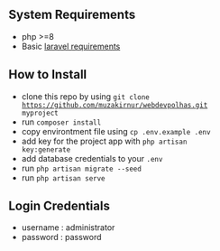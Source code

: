 ## System Requirements

-   php >=8
-   Basic [laravel requirements ](https://laravel.com/docs/9.x/deployment#server-requirements)

## How to Install

-   clone this repo by using <code>git clone https://github.com/muzakirnur/webdevpolhas.git myproject</code>
-   run <code>composer install</code>
-   copy environtment file using <code>cp .env.example .env</code>
-   add key for the project app with <code>php artisan key:generate</code>
-   add database credentials to your <code>.env</code>
-   run <code>php artisan migrate --seed</code>
-   run <code>php artisan serve</code>

## Login Credentials

-   username : administrator
-   password : password
